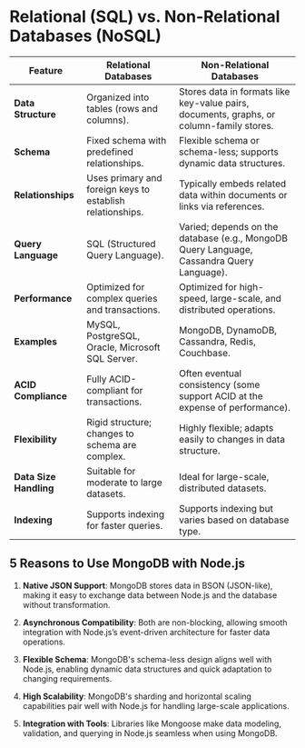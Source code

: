 # Relational (SQL) vs. Non-Relational Databases (NoSQL)

| **Feature**                 | **Relational Databases**                           | **Non-Relational Databases**                             |
|-----------------------------|---------------------------------------------------|---------------------------------------------------------|
| **Data Structure**          | Organized into tables (rows and columns).         | Stores data in formats like key-value pairs, documents, graphs, or column-family stores. |
| **Schema**                  | Fixed schema with predefined relationships.        | Flexible schema or schema-less; supports dynamic data structures. |
| **Relationships**           | Uses primary and foreign keys to establish relationships. | Typically embeds related data within documents or links via references. |
| **Query Language**          | SQL (Structured Query Language).                  | Varied; depends on the database (e.g., MongoDB Query Language, Cassandra Query Language). |
| **Performance**             | Optimized for complex queries and transactions.    | Optimized for high-speed, large-scale, and distributed operations. |
| **Examples**                | MySQL, PostgreSQL, Oracle, Microsoft SQL Server.   | MongoDB, DynamoDB, Cassandra, Redis, Couchbase.         |
| **ACID Compliance**         | Fully ACID-compliant for transactions.             | Often eventual consistency (some support ACID at the expense of performance). |
| **Flexibility**             | Rigid structure; changes to schema are complex.    | Highly flexible; adapts easily to changes in data structure. |
| **Data Size Handling**      | Suitable for moderate to large datasets.           | Ideal for large-scale, distributed datasets.            |
| **Indexing**                | Supports indexing for faster queries.              | Supports indexing but varies based on database type.    |





## **5 Reasons to Use MongoDB with Node.js**

1. **Native JSON Support**: MongoDB stores data in BSON (JSON-like), making it easy to exchange data between Node.js and the database without transformation.

2. **Asynchronous Compatibility**: Both are non-blocking, allowing smooth integration with Node.js’s event-driven architecture for faster data operations.

3. **Flexible Schema**: MongoDB's schema-less design aligns well with Node.js, enabling dynamic data structures and quick adaptation to changing requirements.

4. **High Scalability**: MongoDB's sharding and horizontal scaling capabilities pair well with Node.js for handling large-scale applications.

5. **Integration with Tools**: Libraries like Mongoose make data modeling, validation, and querying in Node.js seamless when using MongoDB.